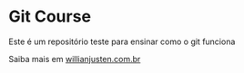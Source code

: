  # Git Course
 
 Este é um repositório teste para ensinar como o git funciona
 
 Saiba mais em [willianjusten.com.br](http://willianjusten.com.br)